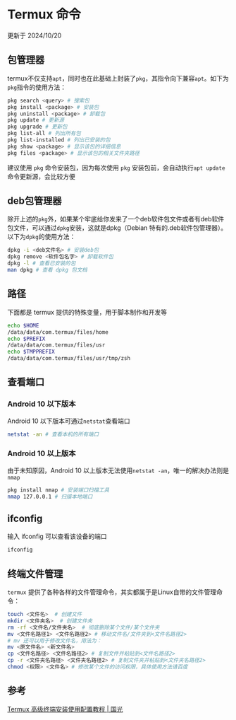 # Termux 命令
更新于 2024/10/20
## 包管理器
termux不仅支持`apt`，同时也在此基础上封装了`pkg`，其指令向下兼容`apt`。如下为`pkg`指令的使用方法：
```bash
pkg search <query> # 搜索包
pkg install <package> # 安装包
pkg uninstall <package> # 卸载包
pkg update # 更新源
pkg upgrade # 更新包
pkg list-all # 列出所有包
pkg list-installed # 列出已安装的包
pkg show <package> # 显示该包的详细信息
pkg files <package> # 显示该包的相关文件夹路径
```
建议使用 `pkg` 命令安装包，因为每次使用 `pkg` 安装包前，会自动执行`apt update`命令更新源，会比较方便
## deb包管理器
除开上述的`pkg`外，如果某个牢底给你发来了一个deb软件包文件或者有deb软件包文件，可以通过`dpkg`安装，这就是dpkg（Debian 特有的.deb软件包管理器）。以下为`dpkg`的使用方法：
```bash
dpkg -i <deb文件名> # 安装deb包
dpkg remove <软件包名字> # 卸载软件包
dpkg -l # 查看已安装的包
man dpkg # 查看 dpkg 包文档
```
## 路径
下面都是 termux 提供的特殊变量，用于脚本制作和开发等
```bash
echo $HOME
/data/data/com.termux/files/home
echo $PREFIX
/data/data/com.termux/files/usr
echo $TMPPREFIX
/data/data/com.termux/files/usr/tmp/zsh
```
## 查看端口
### Android 10 以下版本
Android 10 以下版本可通过`netstat`查看端口
```bash
netstat -an # 查看本机的所有端口
```
### Android 10 以上版本
由于未知原因，Android 10 以上版本无法使用`netstat -an`，唯一的解决办法则是`nmap`
```bash
pkg install nmap # 安装端口扫描工具
nmap 127.0.0.1 # 扫描本地端口
```
## ifconfig
输入 ifconfig 可以查看该设备的端口
```bash
ifconfig
```
## 终端文件管理
`termux` 提供了各种各样的文件管理命令，其实都属于是Linux自带的文件管理命令：
```bash
touch <文件名>  # 创建文件
mkdir <文件夹名>  # 创建文件夹
rm -rf <文件名/文件夹名>  # 彻底删除某个文件/某个文件夹
mv <文件名路径1> <文件名路径2> # 移动文件名/文件夹到<文件名路径2>
# mv 还可以用于修改文件名，用法为：
mv <原文件名> <新文件名>
cp <文件名路径> <文件名路径2> # 复制文件并粘贴到<文件名路径2>
cp -r <文件夹名路径> <文件夹名路径2> # 复制文件夹并粘贴到<文件夹名路径2>
chmod <权限> <文件名> # 修改某个文件的访问权限，具体使用方法请百度
```
## 参考
[Termux 高级终端安装使用配置教程 | 国光](https://www.sqlsec.com/2018/05/termux.html)